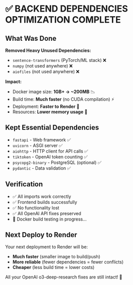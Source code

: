# ✅ BACKEND DEPENDENCIES OPTIMIZATION COMPLETE

## What Was Done
**Removed Heavy Unused Dependencies:**
- `sentence-transformers` (PyTorch/ML stack) ❌
- `numpy` (not used anywhere) ❌  
- `aiofiles` (not used anywhere) ❌

**Impact:**
- Docker image size: **1GB+ → ~200MB** 📉
- Build time: **Much faster** (no CUDA compilation) ⚡
- Deployment: **Faster to Render** 🚀
- Resources: **Lower memory usage** 💾

## Kept Essential Dependencies
- `fastapi` - Web framework ✅
- `uvicorn` - ASGI server ✅ 
- `aiohttp` - HTTP client for API calls ✅
- `tiktoken` - OpenAI token counting ✅
- `psycopg2-binary` - PostgreSQL (optional) ✅
- `pydantic` - Data validation ✅

## Verification
- ✅ All imports work correctly
- ✅ Frontend builds successfully  
- ✅ No functionality lost
- ✅ All OpenAI API fixes preserved
- 🔄 Docker build testing in progress...

## Next Deploy to Render
Your next deployment to Render will be:
- **Much faster** (smaller image to build/push)
- **More reliable** (fewer dependencies = fewer conflicts)
- **Cheaper** (less build time = lower costs)

All your OpenAI o3-deep-research fixes are still intact! 🎯
